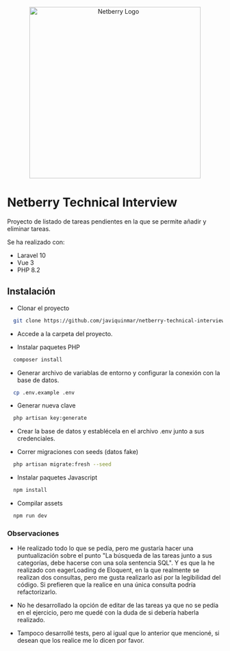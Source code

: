 <p align="center"><a href="https://www.netberry.es/" target="_blank"><img src="https://www.bilib.es/fileadmin/user_upload/inicio/imagenes/logotipo-netberry.png" width="400" alt="Netberry Logo"></a></p>


# Netberry Technical Interview

Proyecto de listado de tareas pendientes en la que se permite añadir y eliminar tareas.

Se ha realizado con:
- Laravel 10
- Vue 3
- PHP 8.2


## Instalación

- Clonar el proyecto
```bash
  git clone https://github.com/javiquinmar/netberry-technical-interview.git
```

- Accede a la carpeta del proyecto.

- Instalar paquetes PHP

```bash
  composer install
```

- Generar archivo de variablas de entorno y configurar la conexión con la base de datos.
```bash
  cp .env.example .env
``` 

- Generar nueva clave

```bash
  php artisan key:generate
```

- Crear la base de datos y establécela en el archivo .env junto a sus credenciales.

- Correr migraciones con seeds (datos fake)

```bash
  php artisan migrate:fresh --seed
```

- Instalar paquetes Javascript

```bash
  npm install
```

- Compilar assets

```bash
  npm run dev
```


### Observaciones

- He realizado todo lo que se pedía, pero me gustaría hacer una puntualización sobre el punto "La búsqueda de las tareas junto a sus categorías, debe hacerse con una sola sentencia SQL". Y es que la he realizado con eagerLoading de Eloquent, en la que realmente se realizan dos consultas, pero me gusta realizarlo así por la legibilidad del código. 
Si prefieren que la realice en una única consulta podría refactorizarlo.

- No he desarrollado la opción de editar de las tareas ya que no se pedía en el ejercicio, pero me quedé con la duda de si debería haberla realizado.

- Tampoco desarrollé tests, pero al igual que lo anterior que mencioné, si desean que los realice me lo dicen por favor.
